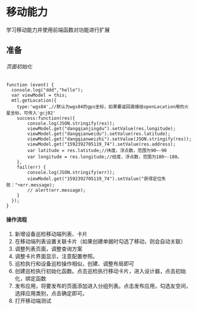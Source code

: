 # 移动能力
学习移动能力并使用前端函数对功能进行扩展

## 准备

###### 页面初始化

```
function (event) {
  console.log("ddd","hello");
  var viewModel = this;
  mtl.getLocation({
    type:'wgs84',//默认为wgs84的gps坐标，如果要返回直接给openLocation用的火星坐标，可传入'gcj02'
    success:function(res){
        console.log(JSON.stringify(res));
        viewModel.get("dangqianjingdu").setValue(res.longitude);
        viewModel.get("dangqianweidu").setValue(res.latitude);
        viewModel.get("dangqianweizhi").setValue(JSON.stringify(res));
        viewModel.get("1592392705119_74").setValue(res.address);
        var latitude = res.latitude;//纬度，浮点数，范围为90~-90
        var longitude = res.longitude;//经度，浮点数，范围为180~-180。
    },
    fail(err) {
        console.log(JSON.stringify(err));
        viewModel.get("1592392705119_74").setValue("获得定位失败："+err.message);
        // alert(err.message);
    }
  });
} 

```

#### 操作流程

1. 新增设备巡检移动端列表、卡片
2. 在移动端列表设置关联卡片（如果创建单据时勾选了移动，则会自动关联）
3. 调整列表页面，调整查询方案
4. 调整卡片界面显示，注意配置参照。
5. 巡检执行和设备巡检操作相似，创建、调整布局即可
6. 创建巡检执行初始化函数。点击巡检执行移动卡片，进入设计器，点击初始化，绑定函数
7. 发布应用，将要发布的页面添加进入分组列表。点击发布应用，勾选友空间，选择应用类别，点击确定即可。
8. 打开移动端测试